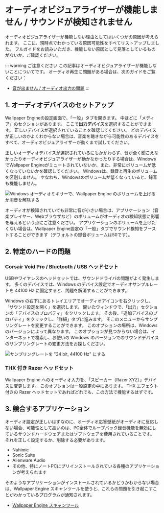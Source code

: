 # オーディオビジュアライザーが機能しません / サウンドが検知されません

オーディオビジュアライザーが機能しない理由としてはいくつかの原因が考えられます。 ここに、現時点でわかっている原因可能性をすべてリストアップしました。 フルガイドをお読みいただき、機能しない原因として見落としているものがないか、ご確認ください。

::: warning
ご注意ください この記事はオーディオビジュアライザーが機能しないことについてです。 オーディオ再生に問題がある場合は、次のガイドをご覧ください：

* [音が出ません / オーディオ出力の問題](/audio/nosound)
:::


## 1. オーディオデバイスのセットアップ
Wallpaper Engineの設定画面で、「一般」タブを開きます。 中ほどに「メディア」のセクションがあります。 ここで**出力デバイス**を選択することができます。 正しいデバイスが選択されていることを確認してください。 どのデバイスが正しいのかよくわからない場合は、音楽を聴きながら可能性のあるデバイスをすべて、オーディオビジュアライザーが動くまで試してください。

正しいオーディオデバイスが選択されているにもかかわらず、音が全く聞こえなかったりオーディオビジュアライザーが動かなかったりする場合は、WindowsでWallpaper Engineがミュートされていないか、また、非常にボリュームが低くなっていないかを確認してください。 Windowsは、録音と再生のボリュームを区別しません。 すなわち、Windowsのボリュームが低くなっていると、録音も機能しません。

![Windows オーディオミキサーで、Wallpaper Engine のボリュームを上げるか消音を解除する](./audiomixer.png)

オーディオが検知されていても非常に音が小さい場合は、アプリケーション（音楽プレイヤー、Webブラウザなど）のボリュームがオーディオの検知状態に影響を与えるという点にご注意ください。 アプリケーションのボリュームを上げたくない場合は、Wallpaper Engine設定の「一般」タブでサウンド検知をブーストすることができます（デフォルトの録音ボリュームは50です）。

## 2. 特定のハードの問題

### Corsair Void Pro / Bluetooth / USB ヘッドセット

USBやワイヤレスのヘッドセットでは、サウンドドライバの問題がよく発生します。 多くのデバイスでは、Windows のデバイス設定でオーディオサンプルレートを 44100 Hz に固定すると、問題を解消することができます。

Windows の右下にあるトレイエリアでオーディオアイコンを右クリックし、「サウンド設定を開く」を選択します。 開いたウィンドウで、「出力」セクションの「デバイスのプロパティ」をクリックします。 その後、「追加デバイスのプロパティ」をクリックし、「詳細」タブに進みます。 そこのメニューからサンプリングレートを変更することができます。 このオプションの場所は、Windows のバージョンによって異なります。 このオプションが見つからない場合は、インターネットで検索し、お使いの Windows のバージョンでのサウンドデバイスのサンプリングレートの変更方法をお探しください。

![サンプリングレートを "24 bit, 44100 Hz" にする](./samplingrate.png)

### THX 付き Razer ヘッドセット

Wallpaper Engine へのオーディオ入力を、「スピーカー（Razer XYZ）」デバイスに変更します。 このオプションは一般設定の中にあります。 THX エフェクト付きの Razer ヘッドセットであればどれでも、この方法で機能するはずです。

## 3. 競合するアプリケーション

オーディオ設定が正しいはずなのに、オーディオ応答壁紙がオーディオに反応しない場合、可能性として高いのは、PC全体でループバック録音機能を無効にしているサウンドハードウェアまたはソフトウェアを使用されていることです。 それを正しく設定するか、削除する必要があります。

* Nahimic
* Sonic Suite
* Alienware Audio
* その他、特にノートPCにプリインストールされている各種のアプリケーションが考えられます

そのようなアプリケーションがインストールされているかどうかわからない場合は、Wallpaper Engine スキャンツールを使うと、これらの問題を引き起こすことがわかっているプログラムが通知されます。

* [Wallpaper Engine スキャンツール](/debug/scantool_support.html)

